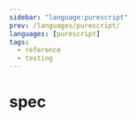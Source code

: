 ```yaml
---
sidebar: "language:purescript"
prev: /languages/purescript/
languages: [purescript]
tags:
  - reference
  - testing
---
```


# spec

<!--
TODO: Finish this reference
TODO: Add tutorial and link to it
TODO: Add any recipes and link to them
-->
